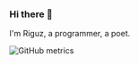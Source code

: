 ### Hi there 👋

I'm Riguz, a programmer, a poet. 

![GitHub metrics](https://metrics.lecoq.io/drriguz)
